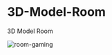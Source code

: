 # 3D-Model-Room
3D Model Room 


![room-gaming](https://user-images.githubusercontent.com/93094930/205893884-f9dbe354-4908-4b17-8f94-3b3024ab7899.png)
